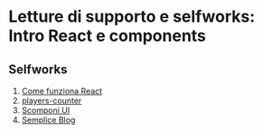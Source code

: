 # Letture di supporto e selfworks: Intro React e components

## Selfworks

1. [Come funziona React](./01-come-funziona-react/)
1. [players-counter](./02-player-counter/)
1. [Scomponi UI](./03-scomponi-UI/)
1. [Semplice Blog](./04-Semplice-blog/)